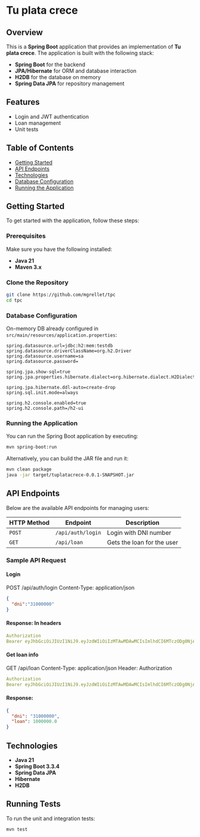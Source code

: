 
# Tu plata crece


## Overview
This is a **Spring Boot** application that provides an implementation of **Tu plata crece**.
The application is built with the following stack:

- **Spring Boot** for the backend
- **JPA/Hibernate** for ORM and database interaction
- **H2DB** for the database on memory
- **Spring Data JPA** for repository management

## Features
- Login and JWT authentication
- Loan management
- Unit tests

## Table of Contents
- [Getting Started](#getting-started)
- [API Endpoints](#api-endpoints)
- [Technologies](#technologies)
- [Database Configuration](#database-configuration)
- [Running the Application](#running-the-application)

## Getting Started

To get started with the application, follow these steps:

### Prerequisites
Make sure you have the following installed:
- **Java 21**
- **Maven 3.x**

### Clone the Repository

```bash
git clone https://github.com/mgrellet/tpc
cd tpc
```

### Database Configuration

On-memory DB already configured in `src/main/resources/application.properties`:

```properties
spring.datasource.url=jdbc:h2:mem:testdb
spring.datasource.driverClassName=org.h2.Driver
spring.datasource.username=sa
spring.datasource.password=

spring.jpa.show-sql=true
spring.jpa.properties.hibernate.dialect=org.hibernate.dialect.H2Dialect

spring.jpa.hibernate.ddl-auto=create-drop
spring.sql.init.mode=always

spring.h2.console.enabled=true
spring.h2.console.path=/h2-ui
```

### Running the Application

You can run the Spring Boot application by executing:

```bash
mvn spring-boot:run
```

Alternatively, you can build the JAR file and run it:

```bash
mvn clean package
java -jar target/tuplatacrece-0.0.1-SNAPSHOT.jar
```

## API Endpoints

Below are the available API endpoints for managing users:

| HTTP Method | Endpoint              | Description                |
|-------------|-----------------------|----------------------------|
| `POST`      | `/api/auth/login`     | Login with DNI number      |
| `GET`       | `/api/loan`           | Gets the loan for the user |


### Sample API Request

#### Login

POST /api/auth/login
Content-Type: application/json
```json
{
  "dni":"31000000"
}
```

#### Response: In headers
```yaml
Authorization
Bearer eyJhbGciOiJIUzI1NiJ9.eyJzdWIiOiIzMTAwMDAwMCIsImlhdCI6MTczODg0NjAxMiwiZXhwIjoxNzM4ODQ5NjEyfQ.RpGVpBTxyEVOKPJ5WXh7bmsVgeS2Xe3pV4LikXQxBxg
```

#### Get loan info

GET /api/loan
Content-Type: application/json
Header: Authorization
```yaml
Authorization
Bearer eyJhbGciOiJIUzI1NiJ9.eyJzdWIiOiIzMTAwMDAwMCIsImlhdCI6MTczODg0NjAxMiwiZXhwIjoxNzM4ODQ5NjEyfQ.RpGVpBTxyEVOKPJ5WXh7bmsVgeS2Xe3pV4LikXQxBxg
```

#### Response:
```json
{
  "dni": "31000000",
  "loan": 1000000.0
}
```


## Technologies
- **Java 21**
- **Spring Boot 3.3.4**
- **Spring Data JPA**
- **Hibernate**
- **H2DB**

## Running Tests

To run the unit and integration tests:

```bash
mvn test
```
